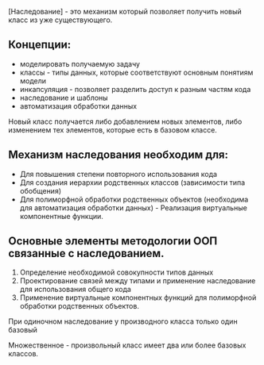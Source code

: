 [Наследование] - это механизм который позволяет получить новый класс из уже существующего. 
## Концепции:
- моделировать получаемую задачу
- классы - типы данных, которые соответствуют основным понятиям модели
- инкапсуляция - позволяет разделить доступ к разным частям кода
- наследование и шаблоны
- автоматизация обработки данных 

Новый класс получается либо добавлением новых элементов, либо изменением тех элементов, которые есть в базовом классе.

## Механизм наследования необходим для:
- Для повышения степени повторного использования кода 
- Для создания иерархии родственных классов (зависимости типа обобщения)
- Для полиморфной обработки родственных объектов (необходима для автоматизация обработки данных) - Реализация виртуальные компонентные функции. 

## Основные элементы методологии ООП связанные с наследованием. 

1. Определение необходимой совокупности типов данных
2. Проектирование связей между типами и применение наследование для использования общего кода
3. Применение виртуальные  компонентных функций для полиморфной обработки родственных объектов.

При одиночном наследование у производного класса только один базовый 

Множественное - произвольный класс имеет два или более базовых классов. 








